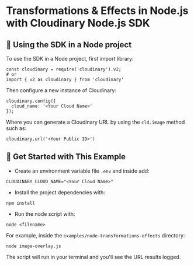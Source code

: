 # Transformations & Effects in Node.js with Cloudinary Node.js SDK

## 🧰 Using the SDK in a Node project

To use the SDK in a Node project, first import library:

```
const cloudinary = require('cloudinary').v2;
# or
import { v2 as cloudinary } from 'cloudinary'
```

Then configure a new instance of Cloudinary:

```
cloudinary.config({
  cloud_name: '<Your Cloud Name>'
});
```

Where you can generate a Cloudinary URL by using the `cld.image` method such as:

```
cloudinary.url('<Your Public ID>')
```

## 🚀 Get Started with This Example

* Create an environment variable file `.env` and inside add:
```
CLOUDINARY_CLOUD_NAME="<Your Cloud Name>"
```

* Install the project dependencies with:

```
npm install
```

* Run the node script with:

```
node <filename>
```

For example, inside the `examples/node-transformations-effects` directory:

```
node image-overlay.js
```

The script will run in your terminal and you'll see the URL results logged.